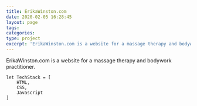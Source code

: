 ```yaml
---
title: ErikaWinston.com
date: 2020-02-05 16:28:45
layout: page
tags:
categories:
type: project
excerpt: 'ErikaWinston.com is a website for a massage therapy and bodywork practitioner.'
---
```

ErikaWinston.com is a website for a massage therapy and bodywork practitioner.
```[javascript]
let TechStack = [
    HTML,
    CSS,
    Javascript
]
```